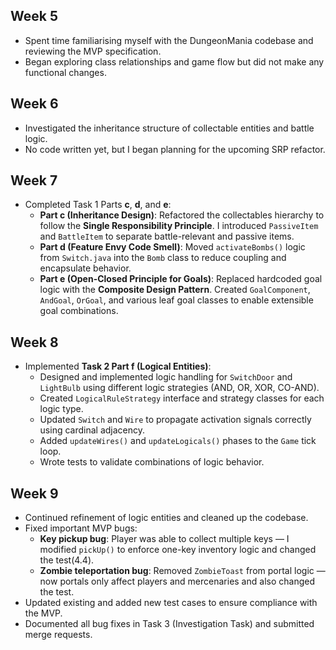 ## Week 5

- Spent time familiarising myself with the DungeonMania codebase and reviewing the MVP specification.
- Began exploring class relationships and game flow but did not make any functional changes.

## Week 6

- Investigated the inheritance structure of collectable entities and battle logic.
- No code written yet, but I began planning for the upcoming SRP refactor.

## Week 7

- Completed Task 1 Parts **c**, **d**, and **e**:
  - **Part c (Inheritance Design)**: Refactored the collectables hierarchy to follow the **Single Responsibility Principle**. I introduced `PassiveItem` and `BattleItem` to separate battle-relevant and passive items.
  - **Part d (Feature Envy Code Smell)**: Moved `activateBombs()` logic from `Switch.java` into the `Bomb` class to reduce coupling and encapsulate behavior.
  - **Part e (Open-Closed Principle for Goals)**: Replaced hardcoded goal logic with the **Composite Design Pattern**. Created `GoalComponent`, `AndGoal`, `OrGoal`, and various leaf goal classes to enable extensible goal combinations.

## Week 8

- Implemented **Task 2 Part f (Logical Entities)**:
  - Designed and implemented logic handling for `SwitchDoor` and `LightBulb` using different logic strategies (AND, OR, XOR, CO-AND).
  - Created `LogicalRuleStrategy` interface and strategy classes for each logic type.
  - Updated `Switch` and `Wire` to propagate activation signals correctly using cardinal adjacency.
  - Added `updateWires()` and `updateLogicals()` phases to the `Game` tick loop.
  - Wrote tests to validate combinations of logic behavior.

## Week 9

- Continued refinement of logic entities and cleaned up the codebase.
- Fixed important MVP bugs:
  - **Key pickup bug**: Player was able to collect multiple keys — I modified `pickUp()` to enforce one-key inventory logic and changed the test(4.4).
  - **Zombie teleportation bug**: Removed `ZombieToast` from portal logic — now portals only affect players and mercenaries and also changed the test.
- Updated existing and added new test cases to ensure compliance with the MVP.
- Documented all bug fixes in Task 3 (Investigation Task) and submitted merge requests.
